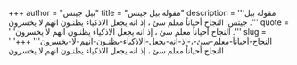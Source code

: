 +++
author = "بيل جيتس"
title = "مقولة بيل جيتس"
description = '''مقولة بيل جيتس: النجاح أحياناً معلم سئ ، إذ انه يجعل الاذكياء يظنـون انهم لا يخسرون .'''
quote = '''النجاح أحياناً معلم سئ ، إذ انه يجعل الاذكياء يظنـون انهم لا يخسرون .'''
slug = '''النجاح-أحياناً-معلم-سئ-،-إذ-انه-يجعل-الاذكياء-يظنـون-انهم-لا-يخسرون'''
+++
النجاح أحياناً معلم سئ ، إذ انه يجعل الاذكياء يظنـون انهم لا يخسرون .
